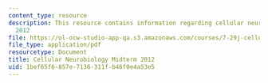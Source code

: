 ```yaml
---
content_type: resource
description: This resource contains information regarding cellular neurobiology midterm
  2012
file: https://ol-ocw-studio-app-qa.s3.amazonaws.com/courses/7-29j-cellular-neurobiology-spring-2012/1bef65f6857e7136311fb46f0e4a53e5_MIT7_29JS12_Midterm12.pdf
file_type: application/pdf
resourcetype: Document
title: Cellular Neurobiology Midterm 2012
uid: 1bef65f6-857e-7136-311f-b46f0e4a53e5
---
```


